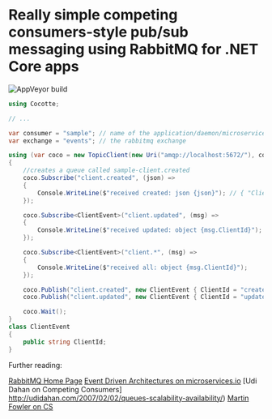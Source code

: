 # Really simple competing consumers-style pub/sub messaging using RabbitMQ for .NET Core apps
![AppVeyor build](https://ci.appveyor.com/api/projects/status/github/neuralaxis/cocotte?branch=master&svg=true)


```csharp
using Cocotte;

// ...

var consumer = "sample"; // name of the application/daemon/microservice/thing
var exchange = "events"; // the rabbitmq exchange

using (var coco = new TopicClient(new Uri("amqp://localhost:5672/"), consumer, exchange))
{ 
    //creates a queue called sample-client.created
    coco.Subscribe("client.created", (json) =>
    {
        Console.WriteLine($"received created: json {json}"); // { "ClientId": "created client" }
    });

    coco.Subscribe<ClientEvent>("client.updated", (msg) =>
    {
        Console.WriteLine($"received updated: object {msg.ClientId}");
    });

    coco.Subscribe<ClientEvent>("client.*", (msg) =>
    {
        Console.WriteLine($"received all: object {msg.ClientId}");
    });

    coco.Publish("client.created", new ClientEvent { ClientId = "created client" });
    coco.Publish("client.updated", new ClientEvent { ClientId = "updated client" });

    coco.Wait();
}
class ClientEvent
{
    public string ClientId;
}
```

Further reading:

[RabbitMQ Home Page](https://www.rabbitmq.com/)
[Event Driven Architectures on microservices.io](http://microservices.io/patterns/data/event-driven-architecture.html)
[Udi Dahan on Competing Consumers] http://udidahan.com/2007/02/02/queues-scalability-availability/)
[Martin Fowler on CS](http://www.enterpriseintegrationpatterns.com/patterns/messaging/CompetingConsumers.html)

